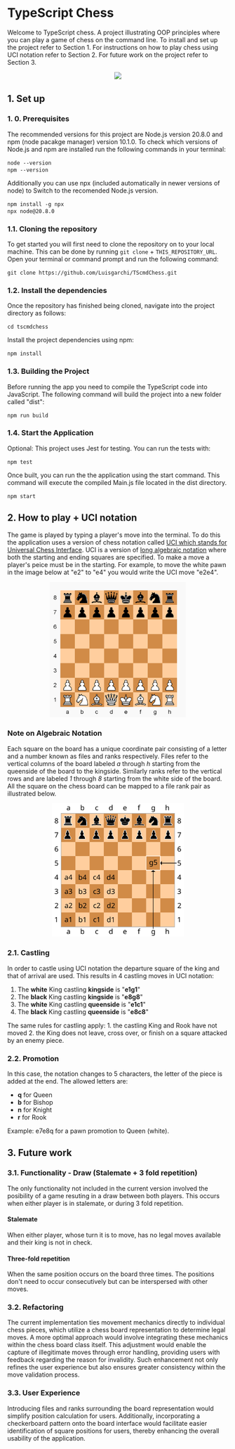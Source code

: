 # TypeScript Chess
Welcome to TypeScript chess. A project illustrating OOP principles where you can play a game of chess on the command line. To install and set up the project refer to Section 1. For instructions on how to play chess using UCI notation refer to Section 2. For future work on the project refer to Section 3.

<p align = "center">
    <img src="./media/ScholarsMate.gif" width = "500" ></video>
</p>

## 1. Set up

### 1. 0. Prerequisites

The recommended versions for this project are Node.js version 20.8.0 and npm (node pacakge manager) version 10.1.0. To check which versions of Node.js and npm are installed run the following commands in your terminal:
```
node --version
npm --version
```

Additionally you can use npx (included automatically in newer versions of node) to Switch to the recomended Node.js version.
```
npm install -g npx
npx node@20.8.0
```

### 1.1. Cloning the repository
To get started you will first need to clone the repository on to your local machine. This can be done by running `git clone` + `THIS_REPOSITORY_URL`. Open your terminal or command prompt and run the following command:

```
git clone https://github.com/Luisgarchi/TScmdChess.git
```

### 1.2. Install the dependencies
Once the repository has finished being cloned, navigate into the project directory as follows:

```
cd tscmdchess
```

Install the project dependencies using npm:
``` 
npm install 
```

### 1.3. Building the Project
Before running the app you need to compile the TypeScript code into JavaScript.
The following command will build the project into a new folder called "dist":
``` 
npm run build 
```

### 1.4. Start the Application

Optional: This project uses Jest for testing. You can run the tests with:
```
npm test
```
Once built, you can run the the application using the start command. This command will execute the compiled Main.js file located in the dist directory.

```
npm start
```

## 2. How to play + UCI notation

The game is played by typing a player's move into the terminal. To do this the application uses a version of chess notation called [UCI which stands for Universal Chess Interface](https://en.wikipedia.org/wiki/Universal_Chess_Interface). UCI is a version of [long algebraic notation](https://en.wikipedia.org/wiki/Algebraic_notation_(chess)#Long_algebraic_notation) where both the starting and ending squares are specified. To make a move a player's peice must be in the starting. For example, to move the white pawn in the image below at "e2" to "e4" you would write the UCI move "e2e4".

<p align = "center">
    <img src="./media/StartPosition.PNG" width="310" >
</p>

### Note on Algebraic Notation

Each square on the board has a unique coordinate pair consisting of a letter and a number known as files and ranks respectively. Files refer to the vertical columns of the board labeled *a* through *h* starting from the queenside of the board to the kingside. Similarly ranks refer to the vertical rows and are labeled *1* through *8* starting from the white side of the board. All the square on the chess board can be mapped to a file rank pair as illustrated below.

<p align = "center">
    <img src="./media/AlgebraicNotation.svg" width="300" >
</p>

### 2.1. Castling

In order to castle using UCI notation the departure square of the king and that of arrival are used. This results in 4 castling moves in UCI notation:
1. The **white** King castling **kingside** is "**e1g1**"
2. The **black** King castling **kingside** is "**e8g8**"
3. The **white** King castling **queenside** is "**e1c1**"
3. The **black** King castling **queenside** is "**e8c8**"

The same rules for castling apply: 1. the castling King and Rook have not moved 2. the King does not leave, cross over, or finish on a square attacked by an enemy piece.

### 2.2. Promotion

In this case, the notation changes to 5 characters, the letter of the piece is added at the end. The allowed letters are: 
- **q** for Queen 
- **b** for Bishop 
- **n** for Knight
- **r** for Rook

Example: e7e8q for a pawn promotion to Queen (white).

## 3. Future work

### 3.1. Functionality - Draw (Stalemate + 3 fold repetition)

The only functionality not included in the current version involved the posibility of a game resuting in a draw between both players. This occurs when either player is in stalemate, or during 3 fold repetition.

#### Stalemate
When either player, whose turn it is to move, has no legal moves available and their king is not in check.

#### Three-fold repetition 
When the same position occurs on the board three times. The positions don't need to occur consecutively but can be interspersed with other moves.

### 3.2. Refactoring

The current implementation ties movement mechanics directly to individual chess pieces, which utilize a chess board representation to determine legal moves. A more optimal approach would involve integrating these mechanics within the chess board class itself. This adjustment would enable the capture of illegitimate moves through error handling, providing users with feedback regarding the reason for invalidity. Such enhancement not only refines the user experience but also ensures greater consistency within the move validation process.

### 3.3. User Experience

Introducing files and ranks surrounding the board representation would simplify position calculation for users. Additionally, incorporating a checkerboard pattern onto the board interface would facilitate easier identification of square positions for users, thereby enhancing the overall usability of the application.